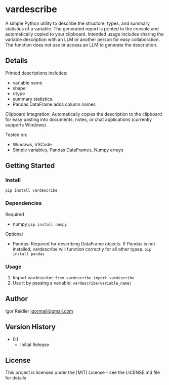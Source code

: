 # vardescribe

A simple Python utility to describe the structure, types, and summary statistics of a variable. The generated report is printed to the console and automatically copied to your clipboard.
Intended usage includes sharing the variable description with an LLM or another person for easy collaboration.
The function does not use or access an LLM to generate the description.

## Details
Printed descriptions includes:
* variable name
* shape
* dtype
* summary statistics.
* Pandas DataFrame adds column names

Clipboard Integration: Automatically copies the description to the clipboard for easy pasting into documents, notes, or chat applications (currently supports Windows).

Tested on:
* Windows, VSCode
* Simple variables, Pandas DataFrames, Numpy arrays

## Getting Started

### Install
```pip install vardescribe```

### Dependencies
Required
* numpy
```pip install numpy```

Optional
* Pandas: Required for describing DataFrame objects. If Pandas is not installed, vardescribe will function correctly for all other types.
```pip install pandas```

### Usage
1. Import vardescribe: ```from vardescribe import vardescribe```
2. Use it by passing a variable: ```vardescribe(variable_name)```

## Author
Igor Reidler
igormail@gmail.com

## Version History
* 0.1
    * Initial Release

## License
This project is licensed under the [MIT] License - see the LICENSE.md file for details